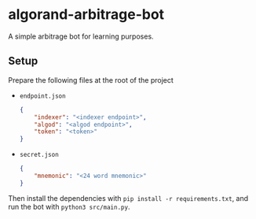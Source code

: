 # algorand-arbitrage-bot
A simple arbitrage bot for learning purposes.

## Setup
Prepare the following files at the root of the project
- `endpoint.json`
    ```json
    {
        "indexer": "<indexer endpoint>",
        "algod": "<algod endpoint>",
        "token": "<token>"
    }
    ```
- `secret.json`
    ```json
    {
        "mnemonic": "<24 word mnemonic>"
    }
    ```
Then install the dependencies with `pip install -r requirements.txt`, and run the bot with `python3 src/main.py`.
